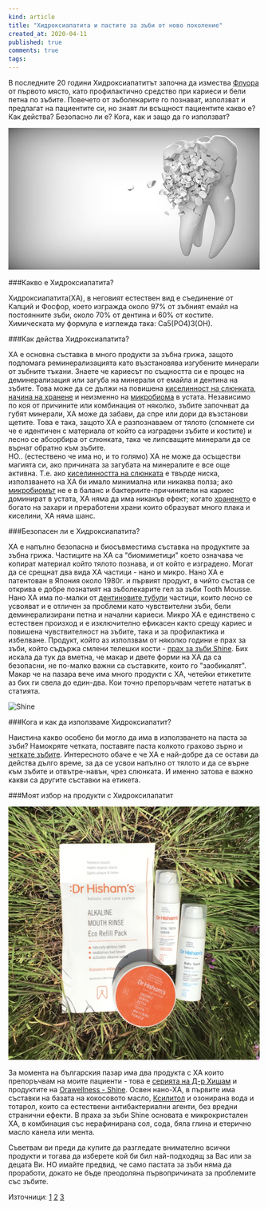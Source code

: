 ```yaml
---
kind: article
title: "Хидроксиапатита и пастите за зъби от ново поколение"
created_at: 2020-04-11
published: true
comments: true
tags:
--- 
```

В последните 20 години Хидроксиапатитът започна да измества [Флуора](https://bezkaries.com/blog/2019-09-22-да-пие-ли-детето-флуорирана-вода/) от първото място, като профилактично средство при кариеси и бели петна по зъбите. Повечето от зъболекарите го познават, използват и предлагат на пациентите си, но знаят ли всъщност пациентите какво е? Как действа? Безопасно ли е? Кога, как и защо да го използват?

![Хидроксиапатит](/images/posts/hydroxyapatite.jpg)

<!-- more -->

###Какво е Хидроксиапатита?

Хидроксиапатита(ХА), в неговият естествен вид е съединение от Калций и Фосфор, което изгражда около 97% от зъбният емайл на постоянните зъби, около 70% от дентина и 60% от костите. Химическата му формула е изглежда така: Ca5(PO4)3(OH).

###Как действа Хидроксиапатита?

ХА е основна съставка в много продукти за зъбна грижа, защото подпомага реминерализацията като възстановява изгубените минерали от зъбните тъкани. 
Знаете че кариесът по същността си е процес на деминерализация или загуба на минерали от емайла и дентина на зъбите. Това може да се дължи на повишена [киселинност на слюнката](https://bezkaries.com/blog/2016-04-07-кариес-и-слюнка/), [начина на хранене](https://bezkaries.com/blog/2014-02-27-храни-за-здрави-зъби-част-1/) и неизменно на [микробиома](https://bezkaries.com/blog/2016-11-30-бактерии-и-плака/) в устата.
Независимо по коя от причините или комбинация от няколко, зъбите започнват да губят минерали, ХА може да забави, да спре или дори да възстанови щетите. Това е така, защото ХА е разпознаваем от тялото (спомнете си че е идентичен с материала от който са изградени зъбите и костите) и лесно се абсорбира от слюнката, така че липсващите минерали да се върнат обратно към зъбите.<br />
НО.. (естествено че има но, и то голямо) ХА не може да осъществи магията си, ако причината за загубата на минералите е все още активна. Т.е. ако [киселинността на слюнката](https://bezkaries.com/blog/2016-04-07-кариес-и-слюнка/) е твърде ниска, използването на ХА би имало минимална или никаква полза; ако [микробиомът](https://bezkaries.com/blog/2016-11-30-бактерии-и-плака/) не е в баланс и бактериите-причинители на кариес доминират в устата, ХА няма да има никакъв ефект; когато [храненето](https://bezkaries.com/blog/2014-02-27-храни-за-здрави-зъби-част-1/) е богато на захари и преработени храни които образуват много плака и киселини, ХА няма шанс.

###Безопасен ли е Хидроксиапатита?

ХА е напълно безопасна и биосъвместима съставка на продуктите за зъбна грижа. Частиците на ХА са "биомиметици" което означава че копират материал който тялото познава, и от който е изградено. Могат да се срещнат два вида ХА частици - нано и микро.
Нано ХА е патентован в Япония около 1980г. и първият продукт, в чийто състав се открива е добре познатият на зъболекарите гел за зъби Tooth Mousse. Нано ХА има по-малки от [дентиновите тубули](https://bezkaries.com/blog/2017-11-17-невидимата-четка-за-зъби/) частици, които лесно се усвояват и е отличен за проблеми като чувствителни зъби, бели деминерализирани петна и начални кариеси. 
Микро ХА е единствено с естествен произход и е изключително ефикасен както срещу кариес и повишена чувствителност на зъбите, така и за профилактика и избелване. Продукт, който аз използвам от няколко години е прах за зъби, който съдържа смлени телешки кости - [прах за зъби Shine](https://realfood.bg/product/remineralizirasht-prah-za-izbelvane-na-zabi-60).
Бих искала да тук да вметна, че макар и двете форми на ХА да са безопасни, не по-малко важни са съставките, които го "заобикалят". Макар че на пазара вече има много продукти с ХА, четейки етикетите аз бих ги свела до един-два. Кои точно препоръчвам четете нататък в статията.

![Shine](/images/posts/shine.jpg)

###Кога и как да използваме Хидроксиапатит?

Наистина какво особено би могло да има в използването на паста за зъби? Намокряте четката, поставяте паста колкото грахово зърно и [четкате зъбите](https://bezkaries.com/blog/2017-05-18-три-грешки-при-миене-на-зъби/).  Интересното обаче е че ХА е най-добре да се остави да действа дълго време, за да се усвои напълно от тялото и да се върне към зъбите и отвътре-навън, чрез слюнката. И именно затова е важно какви са другите съставки на етикета.

###Моят избор на продукти с Хидроксилапатит

![др Хишам](/images/posts/hydroxyapatiteproductsproducts.jpg)

За момента на българския пазар има два продукта с ХА които препоръчвам на моите пациенти - това е [серията на Д-р Хишам](https://bezkaries.com/recommended/#oralcare) и продуктите на [Orawellness - Shine](https://realfood.bg/vendor/orawellness). Освен нано-ХА, в първите има съставки на базата на кокосовото масло, [Ксилитол](https://bezkaries.com/blog/2016-03-02-флуор-ксилитол/) и озонирана вода и тотарол, които са естествени антибактериални агенти, без вредни странични ефекти. В праха за зъби Shine основата е микрокристален ХА, в комбинация със нерафинирана сол, сода, бяла глина и етерично масло канела или мента.

Съветвам ви преди да купите да разгледате внимателно всички продукти и тогава да изберете кой би бил най-подходящ за Вас или за децата Ви. НО имайте предвид, че само пастата за зъби няма да проработи, докато не бъде преодоляна първопричината за проблемите със зъбите.




Източници:
[1](https://www.ncbi.nlm.nih.gov/pmc/articles/PMC5997847/)
[2](https://www.omicsonline.org/open-access/comparative-evaluation-of-hydroxyapatite-potassium-nitrate-and-sodium-monofluorophosphate-as-in-office-desensitising-agentsa-double-blinded-randomized-controlled-clinical-trial-2332-0702.1000104.php?aid=14866)
[3](https://www.dropbox.com/s/l85zowojtzw8cjb/nanoXIM_CarePowder%20-%20TDS.PDF?dl=0)